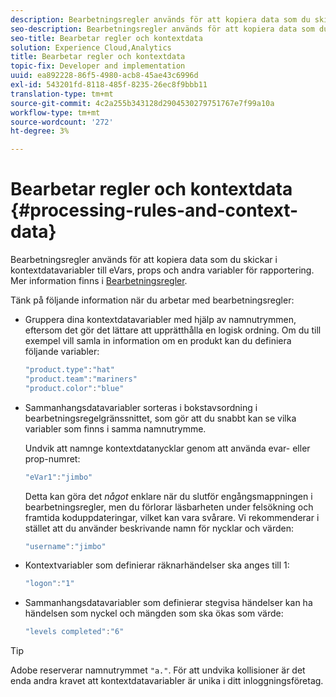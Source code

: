 ```yaml
---
description: Bearbetningsregler används för att kopiera data som du skickar i kontextdatavariabler till eVars, props och andra variabler för rapportering.
seo-description: Bearbetningsregler används för att kopiera data som du skickar i kontextdatavariabler till eVars, props och andra variabler för rapportering.
seo-title: Bearbetar regler och kontextdata
solution: Experience Cloud,Analytics
title: Bearbetar regler och kontextdata
topic-fix: Developer and implementation
uuid: ea892228-86f5-4980-acb8-45ae43c6996d
exl-id: 543201fd-8118-485f-8235-26ec8f9bbb11
translation-type: tm+mt
source-git-commit: 4c2a255b343128d2904530279751767e7f99a10a
workflow-type: tm+mt
source-wordcount: '272'
ht-degree: 3%

---
```


# Bearbetar regler och kontextdata {#processing-rules-and-context-data}

Bearbetningsregler används för att kopiera data som du skickar i kontextdatavariabler till eVars, props och andra variabler för rapportering. Mer information finns i [Bearbetningsregler](https://docs.adobe.com/content/help/en/analytics/admin/admin-tools/processing-rules/processing-rules.html).

Tänk på följande information när du arbetar med bearbetningsregler:

* Gruppera dina kontextdatavariabler med hjälp av namnutrymmen, eftersom det gör det lättare att upprätthålla en logisk ordning. Om du till exempel vill samla in information om en produkt kan du definiera följande variabler:

   ```js
   "product.type":"hat" 
   "product.team":"mariners" 
   "product.color":"blue"
   ```

* Sammanhangsdatavariabler sorteras i bokstavsordning i bearbetningsregelgränssnittet, som gör att du snabbt kan se vilka variabler som finns i samma namnutrymme.

   Undvik att namnge kontextdatanycklar genom att använda evar- eller prop-numret:

   ```js
   "eVar1":"jimbo"
   ```

   Detta kan göra det *något* enklare när du slutför engångsmappningen i bearbetningsregler, men du förlorar läsbarheten under felsökning och framtida koduppdateringar, vilket kan vara svårare. Vi rekommenderar i stället att du använder beskrivande namn för nycklar och värden:

   ```js
   "username":"jimbo"
   ```

* Kontextvariabler som definierar räknarhändelser ska anges till 1:

   ```js
   "logon":"1"
   ```

* Sammanhangsdatavariabler som definierar stegvisa händelser kan ha händelsen som nyckel och mängden som ska ökas som värde:

   ```js
   "levels completed":"6"
   ```

>[!TIP]
>
>Adobe reserverar namnutrymmet `"a."`. För att undvika kollisioner är det enda andra kravet att kontextdatavariabler är unika i ditt inloggningsföretag.
